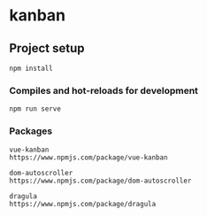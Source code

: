 # kanban

## Project setup
```
npm install
```

### Compiles and hot-reloads for development
```
npm run serve
```

### Packages
```
vue-kanban
https://www.npmjs.com/package/vue-kanban

dom-autoscroller
https://www.npmjs.com/package/dom-autoscroller

dragula
https://www.npmjs.com/package/dragula
```
